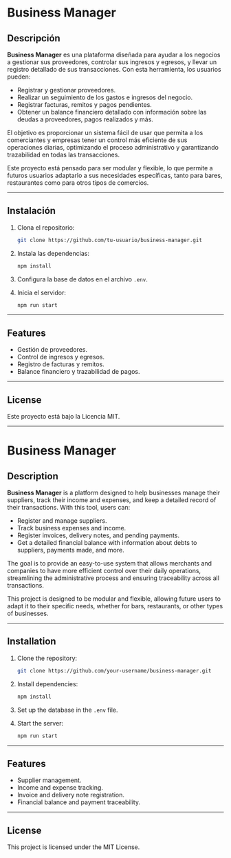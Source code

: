 # Business Manager

## Descripción

**Business Manager** es una plataforma diseñada para ayudar a los negocios a gestionar sus proveedores, controlar sus ingresos y egresos, y llevar un registro detallado de sus transacciones. Con esta herramienta, los usuarios pueden:

- Registrar y gestionar proveedores.
- Realizar un seguimiento de los gastos e ingresos del negocio.
- Registrar facturas, remitos y pagos pendientes.
- Obtener un balance financiero detallado con información sobre las deudas a proveedores, pagos realizados y más.

El objetivo es proporcionar un sistema fácil de usar que permita a los comerciantes y empresas tener un control más eficiente de sus operaciones diarias, optimizando el proceso administrativo y garantizando trazabilidad en todas las transacciones.

Este proyecto está pensado para ser modular y flexible, lo que permite a futuros usuarios adaptarlo a sus necesidades específicas, tanto para bares, restaurantes como para otros tipos de comercios.

---

## Instalación

1. Clona el repositorio:

   ```bash
   git clone https://github.com/tu-usuario/business-manager.git
   ```

2. Instala las dependencias:

   ```bash
   npm install
   ```

3. Configura la base de datos en el archivo `.env`.

4. Inicia el servidor:

   ```bash
   npm run start
   ```

---

## Features

- Gestión de proveedores.
- Control de ingresos y egresos.
- Registro de facturas y remitos.
- Balance financiero y trazabilidad de pagos.

---

## License

Este proyecto está bajo la Licencia MIT.

---

# Business Manager

## Description

**Business Manager** is a platform designed to help businesses manage their suppliers, track their income and expenses, and keep a detailed record of their transactions. With this tool, users can:

- Register and manage suppliers.
- Track business expenses and income.
- Register invoices, delivery notes, and pending payments.
- Get a detailed financial balance with information about debts to suppliers, payments made, and more.

The goal is to provide an easy-to-use system that allows merchants and companies to have more efficient control over their daily operations, streamlining the administrative process and ensuring traceability across all transactions.

This project is designed to be modular and flexible, allowing future users to adapt it to their specific needs, whether for bars, restaurants, or other types of businesses.

---

## Installation

1. Clone the repository:

   ```bash
   git clone https://github.com/your-username/business-manager.git
   ```

2. Install dependencies:

   ```bash
   npm install
   ```

3. Set up the database in the `.env` file.

4. Start the server:

   ```bash
   npm run start
   ```

---

## Features

- Supplier management.
- Income and expense tracking.
- Invoice and delivery note registration.
- Financial balance and payment traceability.

---

## License

This project is licensed under the MIT License.
